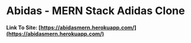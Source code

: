 # Abidas - MERN Stack Adidas Clone

#### Link To Site: [https://abidasmern.herokuapp.com/](https://abidasmern.herokuapp.com/)
